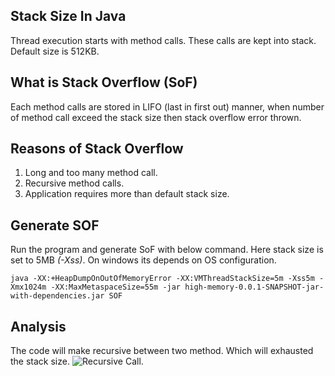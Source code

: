 ## Stack Size In Java
Thread execution starts with method calls. These calls are kept into stack. 
Default size is 512KB.

## What is Stack Overflow (SoF)
Each method calls are stored in LIFO (last in first out) manner, when number of method call exceed the stack size then stack overflow error thrown.

## Reasons of Stack Overflow
1) Long and too many method call.
2) Recursive method calls.
3) Application requires more than default stack size.

## Generate SOF
Run the program and generate SoF with below command. Here stack size is set to 5MB _(-Xss)_. On windows its depends on OS configuration.
```
java -XX:+HeapDumpOnOutOfMemoryError -XX:VMThreadStackSize=5m -Xss5m -Xmx1024m -XX:MaxMetaspaceSize=55m -jar high-memory-0.0.1-SNAPSHOT-jar-with-dependencies.jar SOF
```

## Analysis
The code will make recursive between two method. Which will exhausted the stack size.
<picture>
  <img alt="Recursive Call." src="../doc/StackOverFlow.PNG">
</picture>
 
